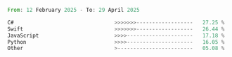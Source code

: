 <!--START_SECTION:Languages-->

```rust
From: 12 February 2025 - To: 29 April 2025

C#                                >>>>>>>------------------   27.25 %
Swift                             >>>>>>>------------------   26.44 %
JavaScript                        >>>>---------------------   17.18 %
Python                            >>>>---------------------   16.05 %
Other                             >------------------------   05.08 %
```

<!--END_SECTION:Languages-->
